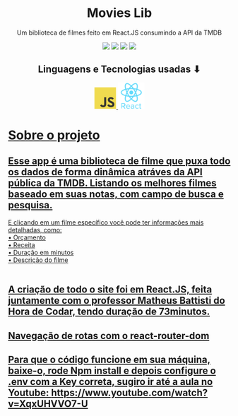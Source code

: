 <h1 align="center"> Movies Lib </h1>
<p align="center">Um biblioteca de filmes feito em React.JS consumindo a API da TMDB</p>


<div align="center">

<img src="https://user-images.githubusercontent.com/72894980/193053973-bef8938a-5591-4b8e-a5d4-95d257421b7b.png" width=350 heigth=300 />
<img src="https://user-images.githubusercontent.com/72894980/193054026-1cff7e66-0133-48b8-866d-29dc8fe5e389.png" width=350 heigth=300 />
<img src="https://user-images.githubusercontent.com/72894980/193054114-c527f1e0-c49b-4e96-936a-4d28ab7fa73e.png" width=350 heigth=300 />
<img src="https://user-images.githubusercontent.com/72894980/193054186-f1d21098-f758-431f-9017-aee3542fd01b.png" width=350 heigth=300 />

</div>

<h2 align="center">Linguagens e Tecnologias usadas ⬇</h2>

<p align="center"> 
<a href="https://developer.mozilla.org/en-US/docs/Web/javascript" target="_blank" rel="noreferrer"> <img src="https://raw.githubusercontent.com/devicons/devicon/master/icons/javascript/javascript-original.svg" alt="javascript" width="50" height="50"/> </a> 
<a href="https://www.w3schools.com/react/" target="_blank" rel="noreferrer"> <img
src="https://raw.githubusercontent.com/devicons/devicon/master/icons/react/react-original-wordmark.svg" alt="react" width="60" height="60"/>
</p>


# Sobre o projeto

## Esse app é uma biblioteca de filme que puxa todo os dados de forma dinâmica atráves da API pública da TMDB. Listando os melhores filmes baseado em suas notas, com campo de busca e pesquisa.
E clicando em um filme específico você pode ter informações mais detalhadas, como: </br>
• Orçamento </br>
• Receita </br>
• Duração em minutos </br>
• Descrição do filme </br>
</br>
## A criação de todo o site foi em React.JS, feita juntamente com o professor Matheus Battisti do Hora de Codar, tendo duração de 73minutos.
## Navegação de rotas com o react-router-dom

## Para que o código funcione em sua máquina, baixe-o, rode Npm install e depois configure o .env com a Key correta, sugiro ir até a aula no Youtube: https://www.youtube.com/watch?v=XqxUHVVO7-U

